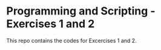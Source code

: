 # Programming and Scripting - Exercises 1 and 2

This repo contains the codes for Excercises 1 and 2.

